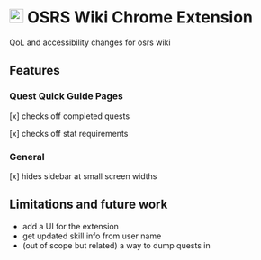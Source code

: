 

# <img src="https://oldschool.runescape.wiki/favicon.ico" width="25" alt="Oldschool Runescape Wiki Logo"> OSRS Wiki Chrome Extension
QoL and accessibility changes for osrs wiki

## Features
### Quest Quick Guide Pages
[x] checks off completed quests

[x] checks off stat requirements

### General
[x] hides sidebar at small screen widths


## Limitations and future work
* add a UI for the extension
* get updated skill info from user name
* (out of scope but related) a way to dump quests in
